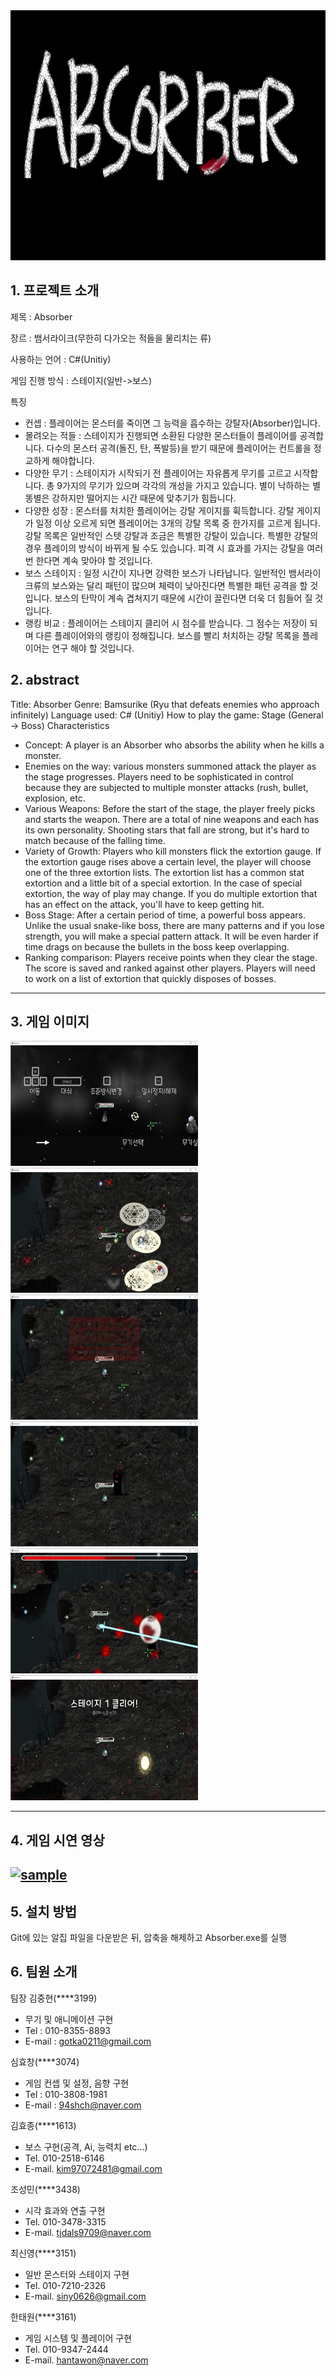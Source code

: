 <img src="./pagesource/main.png"  width="800" height="400"/>

## 1. 프로젝트 소개

제목 : Absorber

장르 : 뱀서라이크(무한히 다가오는 적들을 물리치는 류)

사용하는 언어 : C#(Unitiy)

게임 진행 방식 : 스테이지(일반->보스)

특징 
- 컨셉 : 플레이어는 몬스터를 죽이면 그 능력을 흡수하는 강탈자(Absorber)입니다.
- 몰려오는 적들 : 스테이지가 진행되면 소환된 다양한 몬스터들이 플레이어를 공격합니다. 다수의 몬스터 공격(돌진, 탄, 폭발등)을 받기 때문에 플레이어는 컨트롤을 정교하게 해야합니다. 
- 다양한 무기 : 스테이지가 시작되기 전 플레이어는 자유롭게 무기를 고르고 시작합니다. 총 9가지의 무기가 있으며 각각의 개성을 가지고 있습니다. 별이 낙하하는 별똥별은 강하지만 떨어지는 시간 때문에 맞추기가 힘듭니다. 
- 다양한 성장 : 몬스터를 처치한 플레이어는 강탈 게이지를 휙득합니다. 강탈 게이지가 일정 이상 오르게 되면 플레이어는 3개의 강탈 목록 중 한가지를 고르게 됩니다. 강탈 목록은 일반적인 스텟 강탈과 조금은 특별한 강탈이 있습니다. 특별한 강탈의 경우 플레이의 방식이 바뀌게 될 수도 있습니다.  피격 시 효과를 가지는 강탈을 여러번 한다면 계속 맞아야 할 것입니다.
- 보스 스테이지 : 일정 시간이 지나면 강력한 보스가 나타납니다. 일반적인 뱀서라이크류의 보스와는 달리 패턴이 많으며 체력이 낮아진다면 특별한 패턴 공격을 할 것입니다. 보스의 탄막이 계속 겹쳐지기 때문에 시간이 끌린다면 더욱 더 힘들어 질 것입니다.
- 랭킹 비교 : 플레이어는 스테이지 클리어 시 점수를 받습니다.  그 점수는 저장이 되며 다른 플레이어와의 랭킹이 정해집니다. 보스를 빨리 처치하는 강탈 목록을 플레이어는 연구 해야 할 것입니다.


## 2. abstract

Title: Absorber
Genre: Bamsurike (Ryu that defeats enemies who approach infinitely)
Language used: C# (Unitiy)
How to play the game: Stage (General -> Boss)
Characteristics
- Concept: A player is an Absorber who absorbs the ability when he kills a monster.
- Enemies on the way: various monsters summoned attack the player as the stage progresses. Players need to be sophisticated in control because they are subjected to multiple monster attacks (rush, bullet, explosion, etc.
- Various Weapons: Before the start of the stage, the player freely picks and starts the weapon. There are a total of nine weapons and each has its own personality. Shooting stars that fall are strong, but it's hard to match because of the falling time.
- Variety of Growth: Players who kill monsters flick the extortion gauge. If the extortion gauge rises above a certain level, the player will choose one of the three extortion lists. The extortion list has a common stat extortion and a little bit of a special extortion. In the case of special extortion, the way of play may change. If you do multiple extortion that has an effect on the attack, you'll have to keep getting hit.
- Boss Stage: After a certain period of time, a powerful boss appears. Unlike the usual snake-like boss, there are many patterns and if you lose strength, you will make a special pattern attack. It will be even harder if time drags on because the bullets in the boss keep overlapping.
- Ranking comparison: Players receive points when they clear the stage. The score is saved and ranked against other players. Players will need to work on a list of extortion that quickly disposes of bosses.
 


----
## 3. 게임 이미지

<img src="./pagesource/1.jpg"  width="300" height="200"/> <img src="./pagesource/2.jpg"  width="300" height="200"/>
<img src="./pagesource/3.jpg"  width="300" height="200"/>  <img src="./pagesource/4.jpg"  width="300" height="200"/>
<img src="./pagesource/6.jpg"  width="300" height="200"/> <img src="./pagesource/7.jpg"  width="300" height="200"/>

----
## 4. 게임 시연 영상
[![sample](http://img.youtube.com/vi/h8oYjLvz88o/0.jpg)](https://www.youtube.com/watch?v=h8oYjLvz88o&ab_channel=%EC%8B%A0%ED%9A%A8%EC%B0%BD)
----
## 5. 설치 방법

Git에 있는 알집 파일을 다운받은 뒤, 압축을 해제하고 Absorber.exe를 실행




## 6. 팀원 소개

팀장 김중현(****3199)

 - 무기 및 애니메이션 구현
 - Tel : 010-8355-8893
 - E-mail : gotka0211@gmail.com

심효창(****3074)

 - 게임 컨셉 및 설정, 음향 구현
 - Tel : 010-3808-1981
 -  E-mail : 94shch@naver.com

김효종(****1613)

 - 보스 구현(공격, Ai, 능력치 etc...)
 - Tel. 010-2518-6146
 - E-mail. [kim97072481@gmail.com](mailto:kim97072481@gmail.com)

조성민(****3438)

 - 시각 효과와 연출 구현
 - Tel. 010-3478-3315
 - E-mail. [tjdals9709@naver.com](mailto:tjdals9709@naver.com)

최신영(****3151)

 - 일반 몬스터와 스테이지 구현
 - Tel. 010-7210-2326
 - E-mail. [siny0626@gmail.com](mailto:siny0626@gmail.com)

한태원(****3161)

 - 게임 시스템 및 플레이어 구현
 - Tel. 010-9347-2444
 - E-mail.  [hantawon@naver.com](mailto:hantawon@naver.com)
